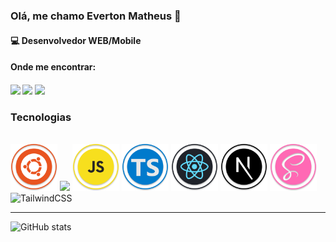 ### Olá, me chamo Everton Matheus 👋

  <h4>💻 Desenvolvedor WEB/Mobile <h4/>
  <h4> Onde me encontrar: <h4/>
      <div> 
            <a href="https://instagram.com/evertonmdev" target="_blank"><img src="https://img.shields.io/badge/-Instagram-%23E4405F?style=for-the-badge&logo=instagram&logoColor=white" target="_blank"></a>
            <a href = "mailto:matheus.enterprise.3578@gmail.com"><img src="https://img.shields.io/badge/-Gmail-%23333?style=for-the-badge&logo=gmail&logoColor=white" target="_blank"></a>
            <a href="https://www.linkedin.com/in/evertonmdev" target="_blank"><img src="https://img.shields.io/badge/-LinkedIn-%230077B5?style=for-the-badge&logo=linkedin&logoColor=white" target="_blank"></a>   
      </div>


<h3> Tecnologias </h3>
<div style="display: inline_block; gap: 5px;"><br>
   <img width="75px" src="https://github.com/Pedro-Murilo/icons-for-readme/blob/main/.github/ubuntu-icon.svg" alt="Ubuntu Icon" />
   <img width="75px" src="https://cdn.jsdelivr.net/gh/devicons/devicon/icons/java/java-original-wordmark.svg" />
   <img width="75px" src="https://github.com/Pedro-Murilo/icons-for-readme/blob/main/.github/js-icon.svg" alt="Javascript Icon" />
   <img width="75px" src="https://github.com/Pedro-Murilo/icons-for-readme/blob/main/.github/typescript-icon.svg" alt="Typescript Icon" />   
   <img width="75px" src="https://github.com/Pedro-Murilo/icons-for-readme/blob/main/.github/react-icon.svg" alt="ReactJS Icon" />
   <img width="75px" src="https://github.com/Pedro-Murilo/icons-for-readme/blob/main/.github/nextjs-icon.svg" alt="NextJS Icon" /      
   <img width="75px" src="https://github.com/Pedro-Murilo/icons-for-readme/blob/main/.github/framer-motion-icon.svg" alt="Framer Motion Icon" />
   <img width="75px" src="https://github.com/Pedro-Murilo/icons-for-readme/blob/main/.github/sass-icon.svg" alt="SASS Icon" />
   <img width="75px" src="https://raw.githubusercontent.com/danielcranney/readme-generator/main/public/icons/skills/tailwindcss-colored.svg" alt="TailwindCSS" />
</div>
    
<hr>

 ![GitHub stats](https://github-readme-stats.vercel.app/api?username=evertonmdev\&rank_icon=github)
